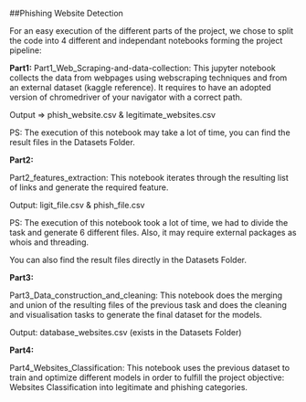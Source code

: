 
##Phishing Website Detection


For an easy execution of the different parts of the project, we chose to split the code into 4 different and independant notebooks forming the project pipeline:

**Part1:**
Part1_Web_Scraping-and-data-collection: This jupyter notebook collects the data from webpages using webscraping techniques and from an external dataset (kaggle reference). It requires to have an adopted version of chromedriver of your navigator with a correct path.

Output => phish_website.csv & legitimate_websites.csv

PS: The execution of this notebook may take a lot of time, you can find the result files in the Datasets Folder.

**Part2:**

Part2_features_extraction: This notebook iterates through the resulting list of links and generate the required feature.

Output: ligit_file.csv & phish_file.csv

PS: The execution of this notebook took a lot of time, we had to divide the task and generate 6 different files. Also, it may require external packages as whois and threading.

You can also find the result files directly in the Datasets Folder.

**Part3:**

Part3_Data_construction_and_cleaning: This notebook does the merging and union of the resulting files of the previous task and does the cleaning and visualisation tasks to generate the final dataset for the models.

Output: database_websites.csv (exists in the Datasets Folder)


**Part4:**

Part4_Websites_Classification: This notebook uses the previous dataset to train and optimize different models in order to fulfill the project objective: Websites Classification into legitimate and phishing categories.
